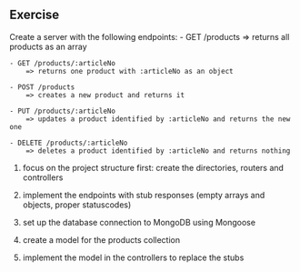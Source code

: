 ## Exercise

Create a server with the following endpoints: - GET /products
=> returns all products as an array

    - GET /products/:articleNo
        => returns one product with :articleNo as an object

    - POST /products
        => creates a new product and returns it

    - PUT /products/:articleNo
        => updates a product identified by :articleNo and returns the new one

    - DELETE /products/:articleNo
        => deletes a product identified by :articleNo and returns nothing

1. focus on the project structure first: create the directories, routers and controllers

2. implement the endpoints with stub responses (empty arrays and objects, proper statuscodes)

3. set up the database connection to MongoDB using Mongoose

4. create a model for the products collection

5. implement the model in the controllers to replace the stubs
